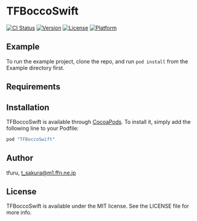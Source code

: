 # TFBoccoSwift

[![CI Status](http://img.shields.io/travis/tfuru/TFBoccoSwift.svg?style=flat)](https://travis-ci.org/tfuru/TFBoccoSwift)
[![Version](https://img.shields.io/cocoapods/v/TFBoccoSwift.svg?style=flat)](http://cocoapods.org/pods/TFBoccoSwift)
[![License](https://img.shields.io/cocoapods/l/TFBoccoSwift.svg?style=flat)](http://cocoapods.org/pods/TFBoccoSwift)
[![Platform](https://img.shields.io/cocoapods/p/TFBoccoSwift.svg?style=flat)](http://cocoapods.org/pods/TFBoccoSwift)

## Example

To run the example project, clone the repo, and run `pod install` from the Example directory first.

## Requirements

## Installation

TFBoccoSwift is available through [CocoaPods](http://cocoapods.org). To install
it, simply add the following line to your Podfile:

```ruby
pod "TFBoccoSwift"
```

## Author

tfuru, t_sakura@m1.ffn.ne.jp

## License

TFBoccoSwift is available under the MIT license. See the LICENSE file for more info.
